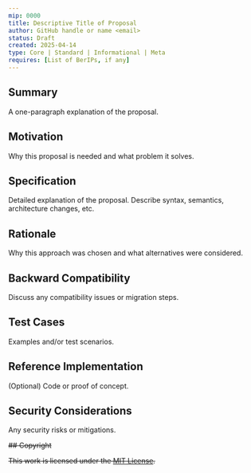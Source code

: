 ```yaml
---
mip: 0000
title: Descriptive Title of Proposal
author: GitHub handle or name <email>
status: Draft
created: 2025-04-14
type: Core | Standard | Informational | Meta
requires: [List of BerIPs, if any]
---
```


## Summary

A one-paragraph explanation of the proposal.

## Motivation

Why this proposal is needed and what problem it solves.

## Specification

Detailed explanation of the proposal. Describe syntax, semantics, architecture changes, etc.

## Rationale

Why this approach was chosen and what alternatives were considered.

## Backward Compatibility

Discuss any compatibility issues or migration steps.

## Test Cases

Examples and/or test scenarios.

## Reference Implementation

(Optional) Code or proof of concept.

## Security Considerations

Any security risks or mitigations.

~~## Copyright~~

~~This work is licensed under the [MIT License](../LICENSE).~~
